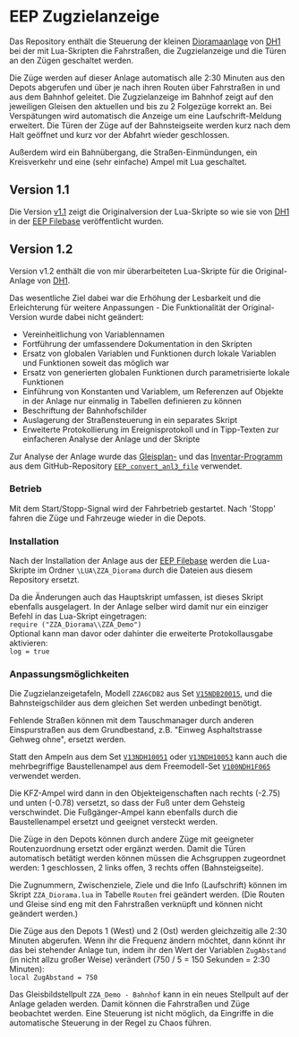 # EEP Zugzielanzeige

Das Repository enthält die Steuerung der kleinen [Dioramaanlage](https://www.eepforum.de/forum/thread/35836-weil-ihr-in-der-weihnachtszeit-nichts-von-mir-gesehen-habt-hier-ein-kleines-gesc/) von [DH1](https://www.eepforum.de/user/2414-dh1/) bei der mit Lua-Skripten die Fahrstraßen, die Zugzielanzeige und die Türen an den Zügen geschaltet werden.

Die Züge werden auf dieser Anlage automatisch alle 2:30 Minuten aus den Depots abgerufen und über je nach ihren Routen über Fahrstraßen in und aus dem Bahnhof geleitet. Die Zugzielanzeige im Bahnhof zeigt auf den jeweiligen Gleisen den aktuellen und bis zu 2 Folgezüge korrekt an. Bei Verspätungen wird automatisch die Anzeige um eine Laufschrift-Meldung erweitert. Die Türen der Züge auf der Bahnsteigseite werden kurz nach dem Halt geöffnet und kurz vor der Abfahrt wieder geschlossen.

Außerdem wird ein Bahnübergang, die Straßen-Einmündungen, ein Kreisverkehr und eine (sehr einfache) Ampel mit Lua geschaltet.

## Version 1.1

Die Version [v1.1](https://github.com/FrankBuchholz/EEP_Zugzielanzeige/releases/tag/v1.1) zeigt die Originalversion der Lua-Skripte so wie sie von [DH1](https://www.eepforum.de/user/2414-dh1/) in der [EEP Filebase](https://www.eepforum.de/filebase/file/2248-kleine-dioramaanlage-mit-lua-steuerung-der-fahrstra%C3%9Fen-der-zza-und-der-t%C3%BCren-an/) veröffentlicht wurden.

## Version 1.2

Version v1.2 enthält die von mir überarbeiteten Lua-Skripte für die Original-Anlage von [DH1](https://www.eepforum.de/user/2414-dh1/).

Das wesentliche Ziel dabei war die Erhöhung der Lesbarkeit und die Erleichterung für weitere Anpassungen - Die Funktionalität der Original-Version wurde dabei nicht geändert:

- Vereinheitlichung von Variablennamen
- Fortführung der umfassendere Dokumentation in den Skripten
- Ersatz von globalen Variablen und Funktionen durch lokale Variablen und Funktionen soweit das möglich war
- Ersatz von generierten globalen Funktionen durch parametrisierte lokale Funktionen
- Einführung von Konstanten und Variablem, um Referenzen auf Objekte in der Anlage nur einmalig in Tabellen definieren zu können
- Beschriftung der Bahnhofschilder
- Auslagerung der Straßensteuerung in ein separates Skript
- Erweiterte Protokollierung im Ereignisprotokoll und in Tipp-Texten zur einfacheren Analyse der Anlage und der Skripte

Zur Analyse der Anlage wurde das [Gleisplan-](https://frankbuchholz.github.io/EEP_convert_anl3_file/EEP_Gleisplan.html) und das [Inventar-Programm](https://frankbuchholz.github.io/EEP_convert_anl3_file/EEP_Inventar.html) aus dem GitHub-Repository [`EEP_convert_anl3_file`](https://github.com/FrankBuchholz/EEP_convert_anl3_file) verwendet.

### Betrieb

Mit dem Start/Stopp-Signal wird der Fahrbetrieb gestartet. Nach 'Stopp' fahren die Züge und Fahrzeuge wieder in die Depots.

### Installation

Nach der Installation der Anlage aus der [EEP Filebase](https://www.eepforum.de/filebase/file/2248-kleine-dioramaanlage-mit-lua-steuerung-der-fahrstra%C3%9Fen-der-zza-und-der-t%C3%BCren-an/) werden die Lua-Skripte im Ordner `\LUA\ZZA_Diorama` durch die Dateien aus diesem Repository ersetzt. 

Da die Änderungen auch das Hauptskript umfassen, ist dieses Skript ebenfalls ausgelagert. In der Anlage selber wird damit nur ein einziger Befehl in das Lua-Skript eingetragen:  
`require ("ZZA_Diorama\\ZZA_Demo")`  
Optional kann man davor oder dahinter die erweiterte Protokollausgabe aktivieren:  
`log = true`

### Anpassungsmöglichkeiten

Die Zugzielanzeigetafeln, Modell `ZZA6CDB2` aus Set [`V15NDB20015`](https://eepshopping.de/?view=search_program&search_string=V15NDB20015&Abschicken.x=-465&Abschicken.y=-180), und die Bahnsteigschilder aus dem gleichen Set werden unbedingt benötigt.

Fehlende Straßen können mit dem Tauschmanager durch anderen Einspurstraßen aus dem Grundbestand, z.B. "Einweg Asphaltstrasse Gehweg ohne", ersetzt werden.

Statt den Ampeln aus dem Set [`V13NDH10051`](https://eepshopping.de/?view=program_detail&ID_NODE_AKTIV=&ID_PROGRAM=7984&search_status=1&search_string=V13NDH10051&search_artikelnummer=&search_bezeichung=&search_autor=&search_text=) oder [`V13NDH10053`](https://eepshopping.de/index.php?view=program_detail&ID_NODE_AKTIV=&ID_PROGRAM=7982&search_status=1&search_string=V13NDH10053&search_artikelnummer=&search_bezeichung=&search_autor=&search_text=) kann auch die mehrbegriffige Baustellenampel aus dem Freemodell-Set [`V100NDH1F065`](https://www.eepforum.de/filebase/file/334-dh1-kleines-set-mit-gehwegabschl%C3%BCssen-und-einer-baustellenampel/) verwendet werden.

Die KFZ-Ampel wird dann in den Objekteigenschaften nach rechts (-2.75) und unten (-0.78) versetzt, so dass der Fuß unter dem Gehsteig verschwindet.
Die Fußgänger-Ampel kann ebenfalls durch die Baustellenampel ersetzt und geeignet versteckt werden.

Die Züge in den Depots können durch andere Züge mit geeigneter Routenzuordnung ersetzt oder ergänzt werden. Damit die Türen automatisch betätigt werden können müssen die Achsgruppen zugeordnet werden: 1 geschlossen, 2 links offen, 3 rechts offen (Bahnsteigseite).

Die Zugnummern, Zwischenziele, Ziele und die Info (Laufschrift) können im Skript `ZZA_Diorama.lua` in Tabelle `Routen` frei geändert werden. (Die Routen und Gleise sind eng mit den Fahrstraßen verknüpft und können nicht geändert werden.)

Die Züge aus den Depots 1 (West) und 2 (Ost) werden gleichzeitig alle 2:30 Minuten abgerufen. Wenn ihr die Frequenz ändern möchtet, dann könnt ihr das bei stehender Anlage tun, indem ihr den Wert der Variablen `ZugAbstand` (in nicht allzu großer Weise) verändert (750 / 5 = 150 Sekunden = 2:30 Minuten):  
`local ZugAbstand = 750`

Das Gleisbildstellpult `ZZA_Demo - Bahnhof` kann in ein neues Stellpult auf der Anlage geladen werden. Damit können die Fahrstraßen und Züge beobachtet werden. Eine Steuerung ist nicht möglich, da Eingriffe in die automatische Steuerung in der Regel zu Chaos führen.